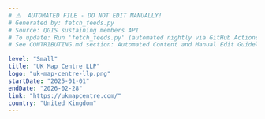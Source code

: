 ```yaml
---
# ⚠️  AUTOMATED FILE - DO NOT EDIT MANUALLY!
# Generated by: fetch_feeds.py
# Source: QGIS sustaining members API
# To update: Run 'fetch_feeds.py' (automated nightly via GitHub Actions)
# See CONTRIBUTING.md section: Automated Content and Manual Edit Guidelines

level: "Small"
title: "UK Map Centre LLP"
logo: "uk-map-centre-llp.png"
startDate: "2025-01-01"
endDate: "2026-02-28"
link: "https://ukmapcentre.com/"
country: "United Kingdom"
---
```

